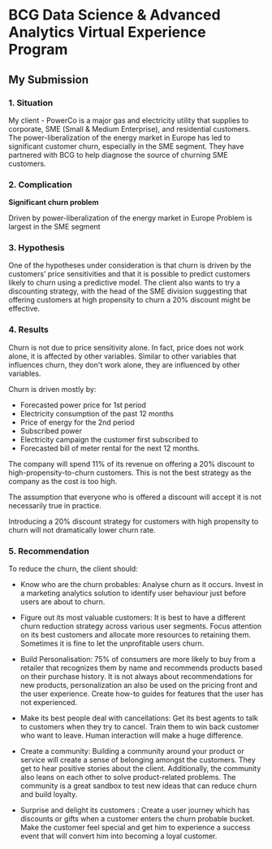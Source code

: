 # BCG Data Science & Advanced Analytics Virtual Experience Program 
## My Submission

### 1. Situation
My client - PowerCo is a major gas and electricity utility that supplies to corporate, SME (Small & Medium Enterprise), and residential customers. The power-liberalization of the energy market in Europe has led to significant customer churn, especially in the SME segment. They have partnered with BCG to help diagnose the source of churning SME customers.

### 2. Complication
**Significant churn problem**

Driven by power-liberalization of the energy market in Europe
Problem is largest in the SME segment

### 3. Hypothesis
One of the hypotheses under consideration is that churn is driven by the customers’ price sensitivities and that it is possible to predict customers likely to churn using a predictive model. The client also wants to try a discounting strategy, with the head of the SME division suggesting that offering customers at high propensity to churn a 20% discount might be effective.

### 4. Results
Churn is not due to price sensitivity alone. In fact, price does not work alone, it is affected by other variables. Similar to other variables that influences churn, they don't work alone, they are influenced by other variables.

Churn is driven mostly by:

* Forecasted power price for 1st period
* Electricity consumption of the past 12 months
* Price of energy for the 2nd period
* Subscribed power
* Electricity campaign the customer first subscribed to
* Forecasted bill of meter rental for the next 12 months.

The company will spend 11% of its revenue on offering a 20% discount to high-propensity-to-churn customers. This is not the best strategy as the company as the cost is too high.

The assumption that everyone who is offered a discount will accept it is not necessarily true in practice.

Introducing a 20% discount strategy for customers with high propensity to churn will not dramatically lower churn rate.

### 5. Recommendation
To reduce the churn, the client should:

* Know who are the churn probables: Analyse churn as it occurs. Invest in a marketing analytics solution to identify user behaviour just before users are about to churn.

* Figure out its most valuable customers: It is best to have a different churn reduction strategy across various user segments. Focus attention on its best customers and allocate more resources to retaining them. Sometimes it is fine to let the unprofitable users churn.

* Build Personalisation: 75% of consumers are more likely to buy from a retailer that recognizes them by name and recommends products based on their purchase history. It is not always about recommendations for new products, personalization an also be used on the pricing front and the user experience. Create how-to guides for features that the user has not experienced.

* Make its best people deal with cancellations: Get its best agents to talk to customers when they try to cancel. Train them to win back customer who want to leave. Human interaction will make a huge difference.

* Create a community: Building a community around your product or service will create a sense of belonging amongst the customers. They get to hear positive stories about the client. Additionally, the community also leans on each other to solve product-related problems. The community is a great sandbox to test new ideas that can reduce churn and build loyalty.

* Surprise and delight its customers : Create a user journey which has discounts or gifts when a customer enters the churn probable bucket. Make the customer feel special and get him to experience a success event that will convert him into becoming a loyal customer.

